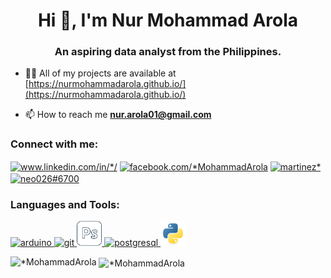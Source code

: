 <h1 align="center">Hi 👋, I'm Nur Mohammad Arola</h1>
<h3 align="center">An aspiring data analyst from the Philippines.</h3>

- 👨‍💻 All of my projects are available at [https://nurmohammadarola.github.io/](https://nurmohammadarola.github.io/)

- 📫 How to reach me **nur.arola01@gmail.com**

<h3 align="left">Connect with me:</h3>
<p align="left">
<a href="https://linkedin.com/in/www.linkedin.com/in/*/" target="blank"><img align="center" src="https://raw.githubusercontent.com/rahuldkjain/github-profile-readme-generator/master/src/images/icons/Social/linked-in-alt.svg" alt="www.linkedin.com/in/*/" height="30" width="40" /></a>
<a href="https://fb.com/facebook.com/*MohammadArola" target="blank"><img align="center" src="https://raw.githubusercontent.com/rahuldkjain/github-profile-readme-generator/master/src/images/icons/Social/facebook.svg" alt="facebook.com/*MohammadArola" height="30" width="40" /></a>
<a href="https://instagram.com/martinez*" target="blank"><img align="center" src="https://raw.githubusercontent.com/rahuldkjain/github-profile-readme-generator/master/src/images/icons/Social/instagram.svg" alt="martinez*" height="30" width="40" /></a>
<a href="https://discord.gg/neo026#6700" target="blank"><img align="center" src="https://raw.githubusercontent.com/rahuldkjain/github-profile-readme-generator/master/src/images/icons/Social/discord.svg" alt="neo026#6700" height="30" width="40" /></a>
</p>

<h3 align="left">Languages and Tools:</h3>
<p align="left"> <a href="https://www.arduino.cc/" target="_blank" rel="noreferrer"> <img src="https://cdn.worldvectorlogo.com/logos/arduino-1.svg" alt="arduino" width="40" height="40"/> </a> <a href="https://git-scm.com/" target="_blank" rel="noreferrer"> <img src="https://www.vectorlogo.zone/logos/git-scm/git-scm-icon.svg" alt="git" width="40" height="40"/> </a> <a href="https://www.photoshop.com/en" target="_blank" rel="noreferrer"> <img src="https://raw.githubusercontent.com/devicons/devicon/master/icons/photoshop/photoshop-line.svg" alt="photoshop" width="40" height="40"/> </a> <a href="https://www.microsoft.com/en-us/sql-server" target="_blank" rel="noreferrer"> <img src="https://www.svgrepo.com/show/331760/sql-database-generic.svg" alt="postgresql" width="40" height="40"/> </a> <a href="https://www.python.org" target="_blank" rel="noreferrer"> <img src="https://raw.githubusercontent.com/devicons/devicon/master/icons/python/python-original.svg" alt="python" width="40" height="40"/> </a> </p>

<p><img align="left" src="https://github-readme-stats.vercel.app/api/top-langs?username=*MohammadArola&show_icons=true&locale=en&layout=compact" alt="*MohammadArola" /></p>

<p>&nbsp;<img align="center" src="https://github-readme-stats.vercel.app/api?username=*MohammadArola&show_icons=true&locale=en" alt="*MohammadArola" /></p>
